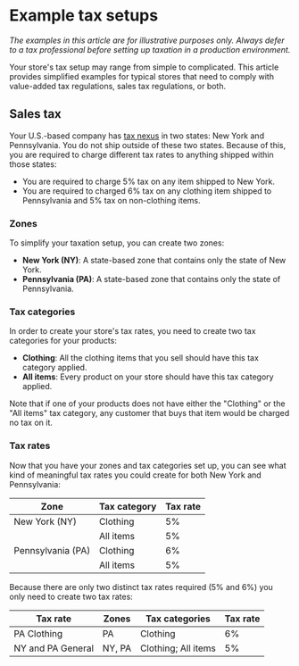 # Example tax setups

*The examples in this article are for illustrative purposes only. Always defer
to a tax professional before setting up taxation in a production environment.* 

Your store's tax setup may range from simple to complicated. This article
provides simplified examples for typical stores that need to comply with
value-added tax regulations, sales tax regulations, or both.

## Sales tax

Your U.S.-based company has [tax nexus][nexus-definition] in two states: New
York and Pennsylvania. You do not ship outside of these two states. Because of
this, you are required to charge different tax rates to anything shipped within
those states:

- You are required to charge 5% tax on any item shipped to New York.
- You are required to charged 6% tax on any clothing item shipped to
	Pennsylvania and 5% tax on non-clothing items.

### Zones

To simplify your taxation setup, you can create two zones:

- **New York (NY)**: A state-based zone that contains only the state of New
	York.
- **Pennsylvania (PA)**: A state-based zone that contains only the state of
	Pennsylvania.

### Tax categories

In order to create your store's tax rates, you need to create two tax categories
for your products:

- **Clothing**: All the clothing items that you sell should have this tax
	category applied.
- **All items**: Every product on your store should have this tax category
	applied.

Note that if one of your products does not have  either the "Clothing" or the
"All items" tax category, any customer that buys that item would be charged no
tax on it.

### Tax rates

Now that you have your zones and tax categories set up, you can see what kind of
meaningful tax rates you could create for both New York and Pennsylvania:

| Zone              | Tax category | Tax rate | 
|-------------------|--------------|----------|
| New York (NY)     | Clothing     | 5%       |
|                   | All items    | 5%       |
| Pennsylvania (PA) | Clothing     | 6%       |
|                   | All items    | 5%       |

Because there are only two distinct tax rates required (5% and 6%) you only need
to create two tax rates:

| Tax rate          | Zones  | Tax categories      | Tax rate |
|-------------------|--------|---------------------|----------|
| PA Clothing       | PA     | Clothing            | 6%       |
| NY and PA General | NY, PA | Clothing; All items | 5%       |

[nexus-definition]: http://www.salestaxinstitute.com/Sales_Tax_FAQs/What_is_nexus

<!-- TODO:
	Add additional examples for VAT and using a service like Tax Cloud to handle
	taxes. It would be great to hear from developers experience with VAT or a
  and their suggested best practices.
-->
